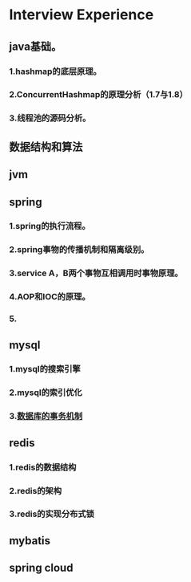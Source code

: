 # Interview Experience
## java基础。
### 1.hashmap的底层原理。
### 2.ConcurrentHashmap的原理分析（1.7与1.8）

### 3.线程池的源码分析。

## 数据结构和算法

## jvm

## spring

### 1.spring的执行流程。
### 2.spring事物的传播机制和隔离级别。
### 3.service A，B两个事物互相调用时事物原理。
### 4.AOP和IOC的原理。
### 5.

## mysql
### 1.mysql的搜索引擎
### 2.mysql的索引优化
### 3.[数据库的事务机制](www.baidu.com)

## redis
### 1.redis的数据结构
### 2.redis的架构
### 3.redis的实现分布式锁

## mybatis

## spring cloud
##
